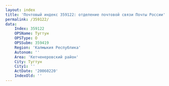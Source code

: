 ```yaml
---
layout: index
title: 'Почтовый индекс 359122: отделение почтовой связи Почты России'
permalink: /359122/
data:
    Index: 359122
    OPSName: Тугтун
    OPSType: О
    OPSSubm: 359419
    Region: 'Калмыкия Республика'
    Autonom: ''
    Area: 'Кетченеровский район'
    City: Тугтун
    City1: ''
    ActDate: '20060220'
    IndexOld: ''
---
```

